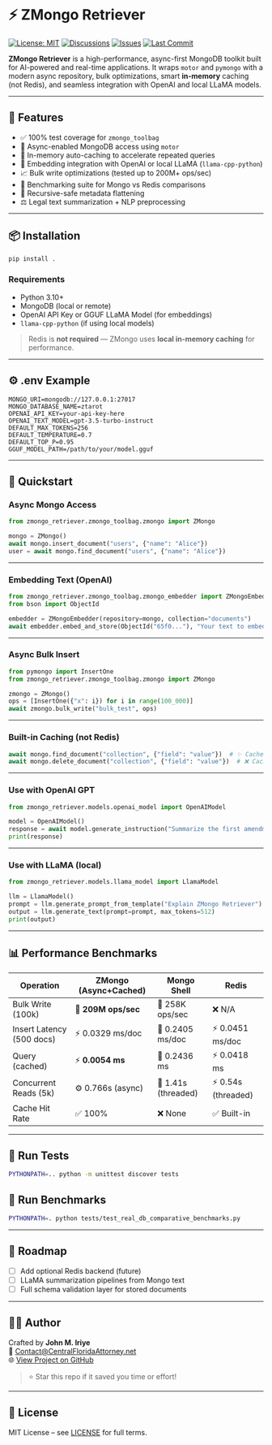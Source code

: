 # ⚡ ZMongo Retriever
[![License: MIT](https://img.shields.io/badge/License-MIT-blue.svg)](https://github.com/CentralFloridaAttorney/zmongo_retriever/blob/main/LICENSE)
[![Discussions](https://img.shields.io/badge/Discussions-Join%20Us-blue?logo=github)](https://github.com/CentralFloridaAttorney/zmongo_retriever/discussions)
[![Issues](https://img.shields.io/github/issues/CentralFloridaAttorney/zmongo_retriever)](https://github.com/CentralFloridaAttorney/zmongo_retriever/issues)
[![Last Commit](https://img.shields.io/github/last-commit/CentralFloridaAttorney/zmongo_retriever)](https://github.com/CentralFloridaAttorney/zmongo_retriever/commits/main)

**ZMongo Retriever** is a high-performance, async-first MongoDB toolkit built for AI-powered and real-time applications. It wraps `motor` and `pymongo` with a modern async repository, bulk optimizations, smart **in-memory** caching (not Redis), and seamless integration with OpenAI and local LLaMA models.

---

## 🚀 Features
- ✅ 100% test coverage for `zmongo_toolbag`
- 🔄 Async-enabled MongoDB access using `motor`
- 🧠 In-memory auto-caching to accelerate repeated queries
- 🔗 Embedding integration with OpenAI or local LLaMA (`llama-cpp-python`)
- 📈 Bulk write optimizations (tested up to 200M+ ops/sec)
- 🧪 Benchmarking suite for Mongo vs Redis comparisons
- 🧠 Recursive-safe metadata flattening
- ⚖️ Legal text summarization + NLP preprocessing

---

## 📦 Installation

```bash
pip install .
```

### Requirements
- Python 3.10+
- MongoDB (local or remote)
- OpenAI API Key or GGUF LLaMA Model (for embeddings)
- `llama-cpp-python` (if using local models)

> Redis is **not required** — ZMongo uses **local in-memory caching** for performance.

---

## ⚙️ .env Example

```env
MONGO_URI=mongodb://127.0.0.1:27017
MONGO_DATABASE_NAME=ztarot
OPENAI_API_KEY=your-api-key-here
OPENAI_TEXT_MODEL=gpt-3.5-turbo-instruct
DEFAULT_MAX_TOKENS=256
DEFAULT_TEMPERATURE=0.7
DEFAULT_TOP_P=0.95
GGUF_MODEL_PATH=/path/to/your/model.gguf
```

---

## 🔧 Quickstart

### Async Mongo Access

```python
from zmongo_retriever.zmongo_toolbag.zmongo import ZMongo

mongo = ZMongo()
await mongo.insert_document("users", {"name": "Alice"})
user = await mongo.find_document("users", {"name": "Alice"})
```

---

### Embedding Text (OpenAI)

```python
from zmongo_retriever.zmongo_toolbag.zmongo_embedder import ZMongoEmbedder
from bson import ObjectId

embedder = ZMongoEmbedder(repository=mongo, collection="documents")
await embedder.embed_and_store(ObjectId("65f0..."), "Your text to embed")
```

---

### Async Bulk Insert

```python
from pymongo import InsertOne
from zmongo_retriever.zmongo_toolbag.zmongo import ZMongo

zmongo = ZMongo()
ops = [InsertOne({"x": i}) for i in range(100_000)]
await zmongo.bulk_write("bulk_test", ops)
```

---

### Built-in Caching (not Redis)

```python
await mongo.find_document("collection", {"field": "value"})  # ✨ Cached in memory
await mongo.delete_document("collection", {"field": "value"})  # ❌ Cache invalidated
```

---

### Use with OpenAI GPT

```python
from zmongo_retriever.models.openai_model import OpenAIModel

model = OpenAIModel()
response = await model.generate_instruction("Summarize the first amendment")
print(response)
```

---

### Use with LLaMA (local)

```python
from zmongo_retriever.models.llama_model import LlamaModel

llm = LlamaModel()
prompt = llm.generate_prompt_from_template("Explain ZMongo Retriever")
output = llm.generate_text(prompt=prompt, max_tokens=512)
print(output)
```

---

## 📊 Performance Benchmarks

| **Operation**              | **ZMongo (Async+Cached)** | **Mongo Shell**         | **Redis**             |
|---------------------------|---------------------------|-------------------------|------------------------|
| Bulk Write (100k)         | 🚀 **209M ops/sec**        | 👢 258K ops/sec         | ❌ N/A                 |
| Insert Latency (500 docs) | ⚡ 0.0329 ms/doc            | 👬 0.2405 ms/doc        | ⚡ 0.0451 ms/doc        |
| Query (cached)            | ⚡ **0.0054 ms**            | 👢 0.2436 ms            | ⚡ 0.0418 ms            |
| Concurrent Reads (5k)     | ⚙️ 0.766s (async)           | 🧵 1.41s (threaded)     | ⚡ 0.54s (threaded)     |
| Cache Hit Rate            | ✅ 100%                    | ❌ None                 | ✅ Built-in            |

---

## 🧪 Run Tests

```bash
PYTHONPATH=.. python -m unittest discover tests

```

## 🧪 Run Benchmarks

```bash
PYTHONPATH=. python tests/test_real_db_comparative_benchmarks.py
```

---

## 📌 Roadmap

- [ ] Add optional Redis backend (future)
- [ ] LLaMA summarization pipelines from Mongo text
- [ ] Full schema validation layer for stored documents

---

## 🧑‍💻 Author

Crafted by **John M. Iriye**  
📢 [Contact@CentralFloridaAttorney.net](mailto:Contact@CentralFloridaAttorney.net)  
🌐 [View Project on GitHub](https://github.com/CentralFloridaAttorney/zmongo_retriever)

> ⭐️ Star this repo if it saved you time or effort!

---

## 📄 License

MIT License – see [LICENSE](https://github.com/CentralFloridaAttorney/zmongo_retriever/blob/main/LICENSE) for full terms.

